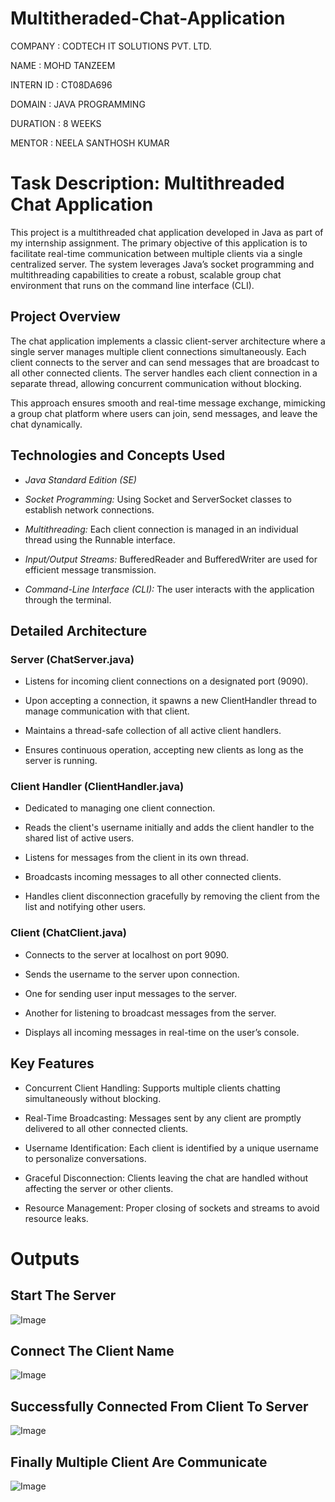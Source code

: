 # Multitheraded-Chat-Application

COMPANY : CODTECH IT SOLUTIONS PVT. LTD.

NAME : MOHD TANZEEM

INTERN ID : CT08DA696

DOMAIN : JAVA PROGRAMMING

DURATION : 8 WEEKS

MENTOR : NEELA SANTHOSH KUMAR

# Task Description: Multithreaded Chat Application

This project is a multithreaded chat application developed in Java as part of my internship assignment. The primary objective of this application is to facilitate real-time communication between multiple clients via a single centralized server. The system leverages Java’s socket programming and multithreading capabilities to create a robust, scalable group chat environment that runs on the command line interface (CLI).

## Project Overview
The chat application implements a classic client-server architecture where a single server manages multiple client connections simultaneously. Each client connects to the server and can send messages that are broadcast to all other connected clients. The server handles each client connection in a separate thread, allowing concurrent communication without blocking.

This approach ensures smooth and real-time message exchange, mimicking a group chat platform where users can join, send messages, and leave the chat dynamically.

## Technologies and Concepts Used
- *Java Standard Edition (SE)*

- *Socket Programming:* Using Socket and ServerSocket classes to establish network connections.

- *Multithreading:* Each client connection is managed in an individual thread using the Runnable interface.

- *Input/Output Streams:* BufferedReader and BufferedWriter are used for efficient message transmission.

- *Command-Line Interface (CLI):* The user interacts with the application through the terminal.

## Detailed Architecture
### Server (ChatServer.java)
- Listens for incoming client connections on a designated port (9090).

- Upon accepting a connection, it spawns a new ClientHandler thread to manage communication with that client.

- Maintains a thread-safe collection of all active client handlers.

- Ensures continuous operation, accepting new clients as long as the server is running.

### Client Handler (ClientHandler.java)
- Dedicated to managing one client connection.

- Reads the client's username initially and adds the client handler to the shared list of active users.

- Listens for messages from the client in its own thread.

- Broadcasts incoming messages to all other connected clients.

- Handles client disconnection gracefully by removing the client from the list and notifying other users.

### Client (ChatClient.java)
- Connects to the server at localhost on port 9090.

- Sends the username to the server upon connection.

- One for sending user input messages to the server.

- Another for listening to broadcast messages from the server.

- Displays all incoming messages in real-time on the user’s console.

## Key Features
- Concurrent Client Handling: Supports multiple clients chatting simultaneously without blocking.

- Real-Time Broadcasting: Messages sent by any client are promptly delivered to all other connected clients.

- Username Identification: Each client is identified by a unique username to personalize conversations.

- Graceful Disconnection: Clients leaving the chat are handled without affecting the server or other clients.

- Resource Management: Proper closing of sockets and streams to avoid resource leaks.


# Outputs 

## Start The Server

![Image](https://github.com/user-attachments/assets/f86695b1-c523-448f-9bb6-2ed68a3cc59d)

## Connect The Client Name

![Image](https://github.com/user-attachments/assets/ac971ebf-ef71-4678-baab-f4ebd7683c18)

## Successfully Connected From Client To Server

![Image](https://github.com/user-attachments/assets/f2638898-d143-4808-93c4-93b9efaa4282)

## Finally Multiple Client Are Communicate

![Image](https://github.com/user-attachments/assets/9157efe9-7ab8-4525-b8fb-d123335397a2)
